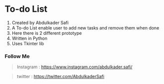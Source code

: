 # To-do List
1. Created by Abdulkader Safi 
2. A To-do List enable user to add new tasks and remove them when done
3. Here there is 2 different prototype
4. Written in Python
5. Uses Tkinter lib

### Follow Me
> Instagram : https://www.instagram.com/abdulkader.safi/

> twitter : https://twitter.com/AbdulkaderSafi
